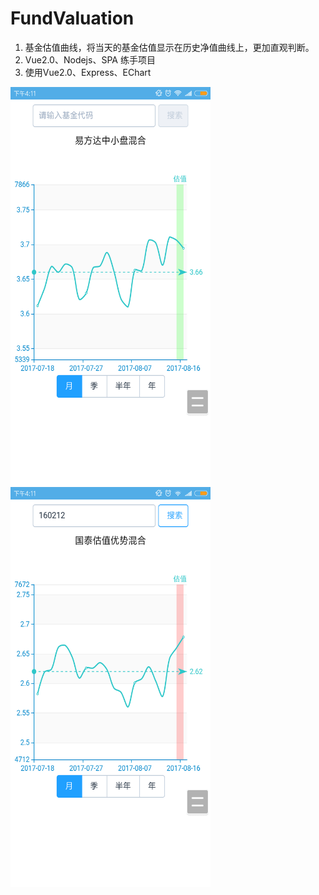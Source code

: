 # FundValuation

1. 基金估值曲线，将当天的基金估值显示在历史净值曲线上，更加直观判断。
2. Vue2.0、Nodejs、SPA 练手项目
3. 使用Vue2.0、Express、EChart

<img src="https://github.com/MasonLiuChn/FundValuation/raw/master/tool/doc/Screenshot_2017-08-16-16-11-27-365_com.UCMobile.png" width = "320" height = "640" alt="图片名称" align=center />
 
  <img src="https://github.com/MasonLiuChn/FundValuation/raw/master/tool/doc/Screenshot_2017-08-16-16-11-55-590_com.UCMobile.png" width = "320" height = "640" alt="图片名称" align=center />

